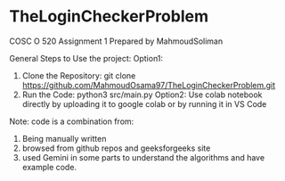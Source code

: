 # TheLoginCheckerProblem
COSC O 520
Assignment 1
Prepared by MahmoudSoliman

General Steps to Use the project:
Option1:
1.	Clone the Repository: git clone https://github.com/MahmoudOsama97/TheLoginCheckerProblem.git
2.	Run the Code: python3 src/main.py
Option2:
 	Use colab notebook directly by uploading it to google colab or by running it in VS Code 

Note: code is a combination from:
1)	Being manually written 
2)	browsed from github repos and geeksforgeeks site
3)	used Gemini in some parts to understand the algorithms and have example code.

